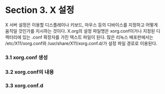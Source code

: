 # Section 3. X 설정

X 서버 설정은 이용할 디스플레이나 키보드, 마우스 등의 디바이스를 지정하고 어떻게 움직일 것인가를 지시하는 것이다. X.org의 설정 파일명은 xorg.conf이거나 지정된 디렉터리에 있는 .conf 확장자를 가진 텍스트 파일이 된다. 많은 리눅스 배포판에서는 /etc/X11/xorg.conf와 /usr/share/X11/xorg.conf.d/가 설정 파일 경로로 이용된다.

### 3.1 xorg.conf 생성

### 3.2 xorg.conf의 내용

### 3.3 xorg.conf.d



